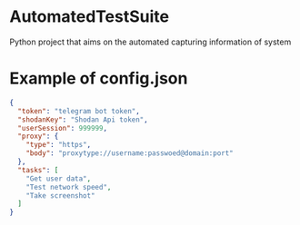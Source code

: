 # AutomatedTestSuite
 Python project that aims on the automated capturing information of system

# Example of config.json
```json
{
  "token": "telegram bot token",
  "shodanKey": "Shodan Api token",
  "userSession": 999999,
  "proxy": {
    "type": "https",
    "body": "proxytype://username:passwoed@domain:port"
  },
  "tasks": [
    "Get user data",
    "Test network speed",
    "Take screenshot"
  ]
}
```
